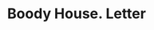 ---
doi: 10.7916/D8RV20WW
date_other: '1890'
date_other_textual: 1890-1899
form: correspondence
genre:
- Letters (correspondence)
name:
- Boody House
object_in_context_url: https://biggert.cul.columbia.edu/items/view/ave_biggert_01327
subject_hierarchical_geographic:
- Toledo, Ohio, United States
subject_name:
- Boody House
title: Boody House. Letter
sort_title: Boody House. Letter
call_number: ave_biggert_01327
coordinates:
- 41.66555555555556,-83.57527777777777
pid: ave_biggert_01327
identifiers: ave_biggert_01327
thumbnail: https://derivativo-2.library.columbia.edu/iiif/2/ldpd:343252/full/!256,256/0/native.jpg
permalink: /biggert/ave_biggert_01327/
layout: iiif-image-page
---